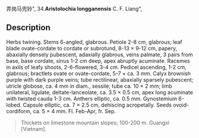 弄岗马兜铃",
34.**Aristolochia longganensis** C. F. Liang",

## Description
Herbs twining. Stems 6-angled, glabrous. Petiole 2-8 cm, glabrous; leaf blade ovate-cordate to cordate or subrotund, 8-13 × 9-12 cm, papery, abaxially densely pubescent, adaxially glabrous, veins palmate, 3 pairs from base, base cordate, sinus 1-2 cm deep, apex abruptly acuminate. Racemes in axils of leafy shoots, 2-6-flowered, 3-4 cm. Pedicel ascending, 1-2 cm, glabrous; bractlets ovate or ovate-cordate, 5-7 × ca. 3 mm. Calyx brownish purple with dark purple veins; tube rectilinear, abaxially sparsely pubescent; utricle globose, ca. 4 mm in diam., sessile; tube ca. 10 × 2 mm; limb unilateral, ligulate, deltate-lanceolate, ca. 3.5 × 0.5 cm, apex long acuminate with twisted cauda 1-3 cm. Anthers elliptic, ca. 0.5 mm. Gynostemium 6-lobed. Capsule elliptic, ca. 7 × 2.5 cm, dehiscing acropetally. Seeds ovoid-cordiform, ca. 5 × 4 mm. Fl. Feb-Apr, fr. Sep.

> Thickets on limestone mountain slopes; 100-200 m. Guangxi [Vietnam].
